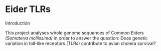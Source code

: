 # Eider TLRs

Introduction

This project analyses whole genome sequences of Common Eiders _(Somateria mollissima)_ in order to answer the question: Does genetic variation in toll-like receptors (TLRs) contribute to avian cholera survival?



